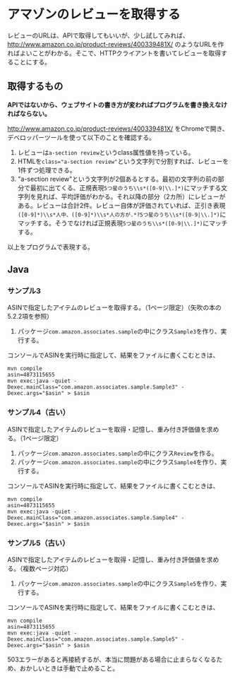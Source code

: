 # アマゾンのレビューを取得する

レビューのURLは、APIで取得してもいいが、少し試してみれば、http://www.amazon.co.jp/product-reviews/400339481X/ のようなURLを作ればよいことがわかる。そこで、HTTPクライアントを書いてレビューを取得することにする。

## 取得するもの

**APIではないから、ウェブサイトの書き方が変わればプログラムを書き換えなければならない。**

http://www.amazon.co.jp/product-reviews/400339481X/ をChromeで開き、デベロッパーツールを使って以下のことを確認する。

1. レビューは`a-section review`というclass属性値を持っている。
1. HTMLを`class="a-section review"`という文字列で分割すれば、レビューを1件ずつ処理できる。
1. "a-section review"という文字列が2個あるとする。最初の文字列の前の部分で最初に出てくる、正規表現`5つ星のうち\\s*([0-9|\\.]*)`にマッチする文字列を見れば、平均評価がわかる。それ以降の部分（2カ所）にレビューがある。レビューは合計2件。レビュー自体が評価されていれば、正引き表現`([0-9]*)\\s*人中、([0-9]*)\\s*人の方が.*?5つ星のうち\\s*([0-9|\\.]*)`にマッチする。そうでなければ正規表現`5つ星のうち\\s*([0-9|\\.]*)`にマッチする。

以上をプログラムで表現する。

## Java

### サンプル3

ASINで指定したアイテムのレビューを取得する。（1ページ限定）（矢吹の本の5.2.2項を参照）

1. パッケージ`com.amazon.associates.sample`の中にクラス`Sample3`を作り、実行する。

コンソールでASINを実行時に指定して、結果をファイルに書くこむときは、

```
mvn compile
asin=4873115655
mvn exec:java -quiet -Dexec.mainClass="com.amazon.associates.sample.Sample3" -Dexec.args="$asin" > $asin
```

### サンプル4（古い）

ASINで指定したアイテムのレビューを取得・記憶し、重み付き評価値を求める。（1ページ限定）

1. パッケージ`com.amazon.associates.sample`の中にクラス`Review`を作る。
1. パッケージ`com.amazon.associates.sample`の中にクラス`Sample4`を作り、実行する。

コンソールでASINを実行時に指定して、結果をファイルに書くこむときは、

```
mvn compile
asin=4873115655
mvn exec:java -quiet -Dexec.mainClass="com.amazon.associates.sample.Sample4" -Dexec.args="$asin" > $asin
```

### サンプル5（古い）

ASINで指定したアイテムのレビューを取得・記憶し、重み付き評価値を求める。（複数ページ対応）

1. パッケージ`com.amazon.associates.sample`の中にクラス`Sample5`を作り、実行する。

コンソールでASINを実行時に指定して、結果をファイルに書くこむときは、

```
mvn compile
asin=4873115655
mvn exec:java -quiet -Dexec.mainClass="com.amazon.associates.sample.Sample5" -Dexec.args="$asin" > $asin
```

503エラーがあると再接続するが、本当に問題がある場合に止まらなくなるため、おかしいときは手動で止めること。
